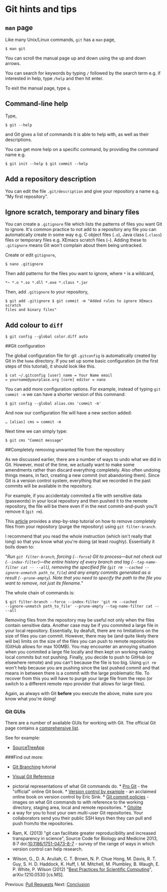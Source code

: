 # Git hints and tips

## `man` page

Like many Unix/Linux commands, `git` has a `man` page,

    $ man git

You can scroll the manual page up and down using the up and down arrows.

You can search for keywords by typing `/` followed by the search term e.g. if
interested in help, type `/help` and then hit enter.

To exit the manual page, type `q`.

## Command-line help

Type,

    $ git --help

and Git gives a list of commands it is able to help with, as well as their
descriptions. 

You can get more help on a specific command, by providing the command name e.g.

    $ git init --help $ git commit --help

## Add a repository description

You can edit the file `.git/description` and give your repository a name e.g.
"My first repository".

## Ignore scratch, temporary and binary files

You can create a `.gitignore` file which lists the patterns of files you want
Git to ignore. It's common practice to not add to a repository any file you can
automatically create in some way e.g. C object files (`.o`), Java class
(`.class`) files or temporary files e.g. XEmacs scratch files (`~`). Adding
these to `.gitignore` means Git won't complain about them being untracked.

Create or edit `gitignore`,

    $ nano .gitignore

Then add patterns for the files you want to ignore, where `*` is a wildcard,

    *~ *.o *.so *.dll *.exe *.class *.jar

Then, add `.gitignore` to your repository,

    $ git add .gitignore $ git commit -m "Added rules to ignore XEmacs scratch
    files and binary files"

## Add colour to `diff`

    $ git config --global color.diff auto
    
    
##Git configuration

The global configuration file for git `.gitconfig` is automatically created by
Git in the `home` directory. If you set up some basic configuration (in the
first steps of this tutorial), it should look like this.

	$ cat ~/.gitconfig [user] name = Your Name email
	= yourname@yourplace.org [core] editor = nano
     	
You can add more configuration options. For example, instead of typing `git
commit -m` we can have a shorter version of this command:

	$ git config --global alias.cms 'commit -m'
	 

And now our configuration file will have a new section added:
	
	… [alias] cms = commit -m
	
Next time we can simply type:
	
	$ git cms "Commit message"
	
	

##Completely removing unwanted file from the repository    

As we discussed earlier, there are a number of ways to undo what we did in Git.
However, most of the time, we actually want to make some amendments rather than
discard everything completely. Also often undoing things means, in fact,
creating a new commit (not abandoning them). Since Git is a version control
system, everything that we recorded in the past commits will be available in
the repository. 

For example, if you accidentaly commited a file with sensitive data (passwords)
in your local repository and then pushed it to the remote repository, the file
will be there even if in the next commit-and-push you'll remove it (`git rm`).

This [article](https://help.github.com/articles/remove-sensitive-data) provides
a step-by-step tutorial on how to remove completely files from your repository
(purge the repository) using `git filter-branch`.

I recommend that you read the whole instruction (which isn't really that long)
so that you know what you're doing (at least roughly). Essentially it boils
down to:
 
"*Run `git filter-branch`, forcing (`--force`) Git to process—but not check out
(`--index-filter`)—the entire history of every branch and tag
(`--tag-name-filter cat -- --all`), removing the specified file (`git rm
--cached --ignore-unmatch path_to_file`) and any empty commits generated as
a result (`--prune-empty`). Note that you need to specify the path to the file
you want to remove, not just its filename.*"
 
 The whole chain of commands is:
 
	$ git filter-branch --force --index-filter 'git rm --cached
	--ignore-unmatch path_to_file' --prune-empty --tag-name-filter cat --
	--all


Removing files from the repository may be useful not only when the files
contain sensitive data. Another case may be if you commited a large file in
your local repository. Essentially, by deafult, there are no limitations on the
size of files you can commit. However, there may be (and quite likely there
will be) limits on the size of the files you can push to remote repositories
(GitHub allows for max 100MB). You may encounter an annoying situation when you
commited a large file locally and then kept on working making local commits but
not pushing. Finally, you decide to push to GitHub (or elsewhere remote) and
you can't because the file is too big. Using `git rm` won't help because you
are pushing since the last pushed commit and that means in between there is
a commit with the large problematic file. To recover from this you will have to
purge your large file from the repo (or switch to a different remote repo
provider that allows for large files).

Again, as always with Git **before** you execute the above, make sure you know
what you're doing!


### Git GUIs

There are a number of available GUIs for working with Git. The official Git
page contains a [comprehensive list](http://git-scm.com/downloads/guis).

See for example: 

* [SourceTreeApp](http://www.sourcetreeapp.com/)



###Find out more:


* [Git Branching](http://pcottle.github.io/learnGitBranching/) tutorial

* [Visual Git
Reference](http://marklodato.github.com/visual-git-guide/index-en.html)
- pictorial representations of what Git commands do.  * [Pro
Git](http://git-scm.com/book) - the "official" online Git book.  * [Version
control by example](http://www.ericsink.com/vcbe/) - an acclaimed online book
on version control by Eric Sink.  * [Git commit
policies](http://osteele.com/posts/2008/05/commit-policies) - images on what
Git commands to with reference to the working directory, staging area, local
and remote repositories.  * [Gitolite](https://github.com/sitaramc/gitolite)
- a way for you to host your own multi-user Git repositories. Your
collaborators send you their public SSH keys then they can pull and push
from/to the repositories.

* Ram, K.  (2013) "git can facilitate greater reproducibility and increased
transparency in science", Source Code for Biology and Medicine 2013, 8:7
doi:[10.1186/1751-0473-8-7](http://dx.doi.org/10.1186/1751-0473-8-7) - survey
of the range of ways in which version control can help research.

* Wilson, G.,  D. A. Aruliah, C. T. Brown, N. P. Chue Hong, M. Davis, R. T.
Guy, S. H. D. Haddock, K. Huff, I. M. Mitchell, M. Plumbley, B. Waugh, E. P.
White, P. Wilson (2012) "[Best Practices for Scientific
Computing](http://arxiv.org/abs/1210.0530)", arXiv:1210.0530 [cs.MS].



Previous: [Pull Requests](7_Pull_Requests.md) Next:
[Conclusion](9_Conclusion.md)
